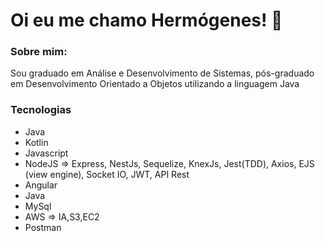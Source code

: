# Oi eu me chamo Hermógenes! :dart:
 
### Sobre mim:
<p>Sou graduado em Análise e Desenvolvimento de Sistemas, pós-graduado em Desenvolvimento Orientado a Objetos utilizando a linguagem Java
 
### Tecnologias
<ul>
 <li>Java</li>
 <li>Kotlin</li>
  <li>Javascript</li>
  <li>NodeJS => Express, NestJs, Sequelize, KnexJs, Jest(TDD), Axios, EJS (view engine), Socket IO, JWT, API Rest</li>
  <li>Angular</li>
  <li>Java</li>
  <li>MySql</li>
  <li>AWS => IA,S3,EC2 </li>
  <li>Postman</li>
</ul>
